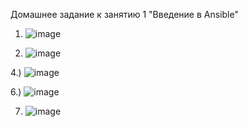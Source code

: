 Домашнее задание к занятию 1 "Введение в Ansible"

1) ![image](https://github.com/cotangence/ansible1/assets/160312212/c09b718c-a33d-47b4-900d-c744e66c4a66)

2) ![image](https://github.com/cotangence/ansible1/assets/160312212/5470896a-f996-492b-9066-85b86d54e638)

4.) ![image](https://github.com/cotangence/ansible1/assets/160312212/4d1646e8-9130-4dc7-bd58-d06205bd06d7)

6.) ![image](https://github.com/cotangence/ansible1/assets/160312212/7122a217-9b2d-4ecb-978c-3efc70839de1)

7) ![image](https://github.com/cotangence/ansible1/assets/160312212/6bb69cb2-edf7-4f5d-b36e-abb1bf4420ad)
